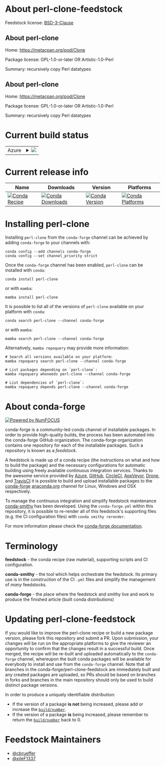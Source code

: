 About perl-clone-feedstock
==========================

Feedstock license: [BSD-3-Clause](https://github.com/conda-forge/perl-clone-feedstock/blob/main/LICENSE.txt)


About perl-clone
----------------

Home: https://metacpan.org/pod/Clone

Package license: GPL-1.0-or-later OR Artistic-1.0-Perl

Summary: recursively copy Perl datatypes

About perl-clone
----------------

Home: https://metacpan.org/pod/Clone

Package license: GPL-1.0-or-later OR Artistic-1.0-Perl

Summary: recursively copy Perl datatypes

Current build status
====================


<table>
    
  <tr>
    <td>Azure</td>
    <td>
      <details>
        <summary>
          <a href="https://dev.azure.com/conda-forge/feedstock-builds/_build/latest?definitionId=18007&branchName=main">
            <img src="https://dev.azure.com/conda-forge/feedstock-builds/_apis/build/status/perl-clone-feedstock?branchName=main">
          </a>
        </summary>
        <table>
          <thead><tr><th>Variant</th><th>Status</th></tr></thead>
          <tbody><tr>
              <td>linux_64</td>
              <td>
                <a href="https://dev.azure.com/conda-forge/feedstock-builds/_build/latest?definitionId=18007&branchName=main">
                  <img src="https://dev.azure.com/conda-forge/feedstock-builds/_apis/build/status/perl-clone-feedstock?branchName=main&jobName=linux&configuration=linux%20linux_64_" alt="variant">
                </a>
              </td>
            </tr><tr>
              <td>linux_aarch64</td>
              <td>
                <a href="https://dev.azure.com/conda-forge/feedstock-builds/_build/latest?definitionId=18007&branchName=main">
                  <img src="https://dev.azure.com/conda-forge/feedstock-builds/_apis/build/status/perl-clone-feedstock?branchName=main&jobName=linux&configuration=linux%20linux_aarch64_" alt="variant">
                </a>
              </td>
            </tr><tr>
              <td>linux_ppc64le</td>
              <td>
                <a href="https://dev.azure.com/conda-forge/feedstock-builds/_build/latest?definitionId=18007&branchName=main">
                  <img src="https://dev.azure.com/conda-forge/feedstock-builds/_apis/build/status/perl-clone-feedstock?branchName=main&jobName=linux&configuration=linux%20linux_ppc64le_" alt="variant">
                </a>
              </td>
            </tr><tr>
              <td>osx_64</td>
              <td>
                <a href="https://dev.azure.com/conda-forge/feedstock-builds/_build/latest?definitionId=18007&branchName=main">
                  <img src="https://dev.azure.com/conda-forge/feedstock-builds/_apis/build/status/perl-clone-feedstock?branchName=main&jobName=osx&configuration=osx%20osx_64_" alt="variant">
                </a>
              </td>
            </tr><tr>
              <td>osx_arm64</td>
              <td>
                <a href="https://dev.azure.com/conda-forge/feedstock-builds/_build/latest?definitionId=18007&branchName=main">
                  <img src="https://dev.azure.com/conda-forge/feedstock-builds/_apis/build/status/perl-clone-feedstock?branchName=main&jobName=osx&configuration=osx%20osx_arm64_" alt="variant">
                </a>
              </td>
            </tr>
          </tbody>
        </table>
      </details>
    </td>
  </tr>
</table>

Current release info
====================

| Name | Downloads | Version | Platforms |
| --- | --- | --- | --- |
| [![Conda Recipe](https://img.shields.io/badge/recipe-perl--clone-green.svg)](https://anaconda.org/conda-forge/perl-clone) | [![Conda Downloads](https://img.shields.io/conda/dn/conda-forge/perl-clone.svg)](https://anaconda.org/conda-forge/perl-clone) | [![Conda Version](https://img.shields.io/conda/vn/conda-forge/perl-clone.svg)](https://anaconda.org/conda-forge/perl-clone) | [![Conda Platforms](https://img.shields.io/conda/pn/conda-forge/perl-clone.svg)](https://anaconda.org/conda-forge/perl-clone) |

Installing perl-clone
=====================

Installing `perl-clone` from the `conda-forge` channel can be achieved by adding `conda-forge` to your channels with:

```
conda config --add channels conda-forge
conda config --set channel_priority strict
```

Once the `conda-forge` channel has been enabled, `perl-clone` can be installed with `conda`:

```
conda install perl-clone
```

or with `mamba`:

```
mamba install perl-clone
```

It is possible to list all of the versions of `perl-clone` available on your platform with `conda`:

```
conda search perl-clone --channel conda-forge
```

or with `mamba`:

```
mamba search perl-clone --channel conda-forge
```

Alternatively, `mamba repoquery` may provide more information:

```
# Search all versions available on your platform:
mamba repoquery search perl-clone --channel conda-forge

# List packages depending on `perl-clone`:
mamba repoquery whoneeds perl-clone --channel conda-forge

# List dependencies of `perl-clone`:
mamba repoquery depends perl-clone --channel conda-forge
```


About conda-forge
=================

[![Powered by
NumFOCUS](https://img.shields.io/badge/powered%20by-NumFOCUS-orange.svg?style=flat&colorA=E1523D&colorB=007D8A)](https://numfocus.org)

conda-forge is a community-led conda channel of installable packages.
In order to provide high-quality builds, the process has been automated into the
conda-forge GitHub organization. The conda-forge organization contains one repository
for each of the installable packages. Such a repository is known as a *feedstock*.

A feedstock is made up of a conda recipe (the instructions on what and how to build
the package) and the necessary configurations for automatic building using freely
available continuous integration services. Thanks to the awesome service provided by
[Azure](https://azure.microsoft.com/en-us/services/devops/), [GitHub](https://github.com/),
[CircleCI](https://circleci.com/), [AppVeyor](https://www.appveyor.com/),
[Drone](https://cloud.drone.io/welcome), and [TravisCI](https://travis-ci.com/)
it is possible to build and upload installable packages to the
[conda-forge](https://anaconda.org/conda-forge) [anaconda.org](https://anaconda.org/)
channel for Linux, Windows and OSX respectively.

To manage the continuous integration and simplify feedstock maintenance
[conda-smithy](https://github.com/conda-forge/conda-smithy) has been developed.
Using the ``conda-forge.yml`` within this repository, it is possible to re-render all of
this feedstock's supporting files (e.g. the CI configuration files) with ``conda smithy rerender``.

For more information please check the [conda-forge documentation](https://conda-forge.org/docs/).

Terminology
===========

**feedstock** - the conda recipe (raw material), supporting scripts and CI configuration.

**conda-smithy** - the tool which helps orchestrate the feedstock.
                   Its primary use is in the construction of the CI ``.yml`` files
                   and simplify the management of *many* feedstocks.

**conda-forge** - the place where the feedstock and smithy live and work to
                  produce the finished article (built conda distributions)


Updating perl-clone-feedstock
=============================

If you would like to improve the perl-clone recipe or build a new
package version, please fork this repository and submit a PR. Upon submission,
your changes will be run on the appropriate platforms to give the reviewer an
opportunity to confirm that the changes result in a successful build. Once
merged, the recipe will be re-built and uploaded automatically to the
`conda-forge` channel, whereupon the built conda packages will be available for
everybody to install and use from the `conda-forge` channel.
Note that all branches in the conda-forge/perl-clone-feedstock are
immediately built and any created packages are uploaded, so PRs should be based
on branches in forks and branches in the main repository should only be used to
build distinct package versions.

In order to produce a uniquely identifiable distribution:
 * If the version of a package **is not** being increased, please add or increase
   the [``build/number``](https://docs.conda.io/projects/conda-build/en/latest/resources/define-metadata.html#build-number-and-string).
 * If the version of a package **is** being increased, please remember to return
   the [``build/number``](https://docs.conda.io/projects/conda-build/en/latest/resources/define-metadata.html#build-number-and-string)
   back to 0.

Feedstock Maintainers
=====================

* [@cbrueffer](https://github.com/cbrueffer/)
* [@xileF1337](https://github.com/xileF1337/)

